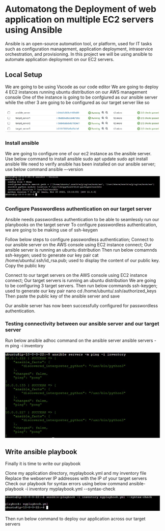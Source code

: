 # Automatong the Deployment of web application on multiple EC2 servers using Ansible

Ansible is an open-source automation tool, or platform, used for IT tasks such as configuration management, application deployment, intraservice orchestration, and provisioning.
In this project we will be using ansible to automate application deployment on our EC2 servers.

## Local Setup
We are going to be using Vscode as our code editor
We are going to deploy 4 EC2 instances running ubuntu distribution on our AWS management console
One of the instance is going to be confgiured as our ansible server while the other 3 are going to be configured as our target server like so

![Alt text](picture/1.JPG)

### Install ansible
We are going to configure one of our ec2 instance as the ansible server.
Use below command to install ansible
sudo apt update
sudo apt install ansible
We need to verify ansible has been installed on our ansible server; use below command
ansible –-version

![Alt text](picture/2.JPG)

### Configure Passwordless authentication on our target server
Ansible needs passwordless authentication to be able to seamlessly run our planybooks on the target server
To configure passwordless authentication, we are going to be making use of ssh-keygen

Follow below steps to configure passwordless authentication;
Connect to our ansible server on the AWS console using EC2 instance connect; Our ansible server is running an ubuntu distribution
Then run below comamnds
ssh-keygen; used to generate our key pair
cat /home/ubuntu/.ssh/id_rsa.pub; used to display the content of our public key. Copy the public key

Connect to our target servers on the AWS console using EC2 instance connect; Our target servers is running an ubuntu distribution
We are going to be configuring 3 target servers.
Then run below commands
ssh-keygen;  used to generate our key pair
nano cd /home/ubuntu/.ssh/authorized_keys
Then paste the public key of the ansible server and save

Our ansible server has now been successfully configured for passwordless authentication.

### Testing connectivity between our ansible server and our target server
Run below ansible adhoc command on the ansible server
ansible servers -m ping -i inventory

![Alt text](picture/3.JPG)

## Write ansible playbook
Finally it is time to write our playbook

Clone my application directory, myplaybook.yml and my inventory file
Replace the webserver IP addresses with the IP of your target servers
Check our playbook for syntax errors using below command
ansible-playbook -i inventory myplaybook.yml --syntax-check

![Alt text](picture/4.JPG)

Then run below command to deploy our application across our target servers












